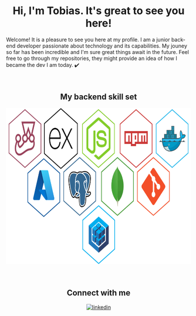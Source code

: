 <h1 align="center">Hi, I'm Tobias. It's great to see you here!</h1>

Welcome! It is a pleasure to see you here at my profile. I am a junior back-end developer passionate about technology and its capabilities. My jouney so far has been incredible and I'm sure great things await in the future. Feel free to go through my repositories, they might provide an idea of how I became the dev I am today. ✔️  
  

<br/>  


<h2 align="center">My backend skill set</h2> 

<div align="center">
  <img height=425 width=800 src="https://raw.githubusercontent.com/tsirianni/random-images/main/Backend%20Stack.png">&emsp;
</div>

<br/>  

<h2 align="center">Connect with me</h2>

<div align="center">
  <a href="https://www.linkedin.com/in/tobias-sirianni/" target="_blank">
    <img src=https://img.shields.io/badge/linkedin-%231E77B5.svg?&style=for-the-badge&logo=linkedin&logoColor=white alt=linkedin style="margin-bottom: 5px;" />
  </a>  
</div>
